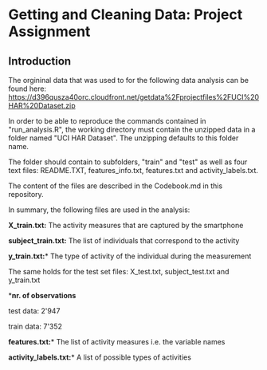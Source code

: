 # Getting and Cleaning Data: Project Assignment
## Introduction
The orgininal data that was used to for the following data analysis can be found here: https://d396qusza40orc.cloudfront.net/getdata%2Fprojectfiles%2FUCI%20HAR%20Dataset.zip

In order to be able to reproduce the commands contained in "run_analysis.R", the working directory must contain the unzipped data in a folder named "UCI HAR Dataset". The unzipping defaults to this folder name.

The folder should contain to subfolders, "train" and "test" as well as four text files: README.TXT, features_info.txt, features.txt and activity_labels.txt.

The content of the files are described in the Codebook.md in this repository.

In summary, the following files are used in the analysis:

**X_train.txt:** The activity measures that are captured by the smartphone

**subject_train.txt:** The list of individuals that correspond to the activity

**y_train.txt:*** The type of activity of the individual during the measurement

The same holds for the test set files: X_test.txt, subject_test.txt and y_train.txt

***nr. of observations**

test data:  2'947

train data: 7'352 

**features.txt:*** The list of activity measures i.e. the variable names

**activity_labels.txt:*** A list of possible types of activities 
## 
